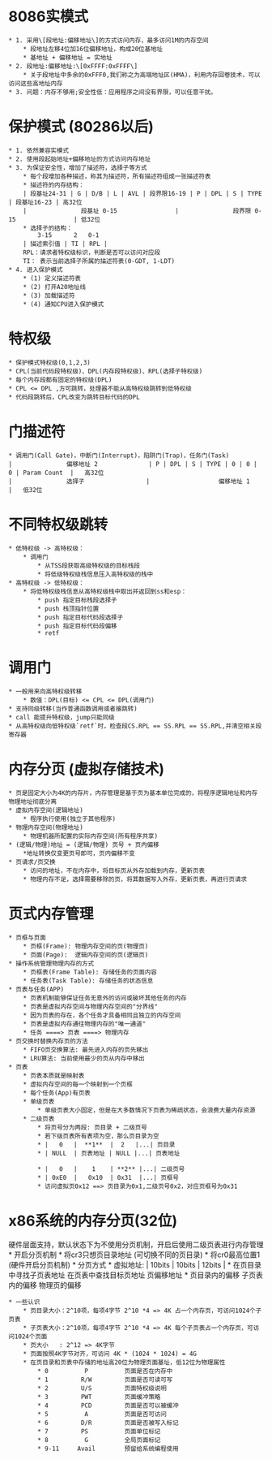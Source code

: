 # 8086实模式
	* 1. 采用\[段地址:偏移地址\]的方式访问内存，最多访问1M的内存空间
		* 段地址左移4位加16位偏移地址，构成20位基地址
		* 基地址 + 偏移地址 = 实地址
	* 2. 段地址:偏移地址:\[0xFFFF:0xFFFF\] 
		* 关于段地址中多余的0xFFF0,我们称之为高端地址区(HMA)，利用内存回卷技术，可以访问这些高地址内存
	* 3. 问题：内存不够用;安全性低：应用程序之间没有界限，可以任意干扰。
	
# 保护模式 (80286以后)
	* 1. 依然兼容实模式
	* 2. 使用段起始地址+偏移地址的方式访问内存地址
	* 3. 为保证安全性，增加了描述符，选择子等方式
		* 每个段增加各种描述，称其为描述符，所有描述符组成一张描述符表
		* 描述符的内存结构：
		| 段基址24-31 | G | D/B | L | AVL | 段界限16-19 | P | DPL | S | TYPE | 段基址16-23 | 高32位
		|				段基址 0-15				|				段界限 0-15				| 低32位
		* 选择子的结构：
			3-15	  2	  0-1
		| 描述索引值 | TI | RPL |
		RPL：请求者特权级标识，判断是否可以访问对应段
		TI： 表示当前选择子所属的描述符表(0-GDT, 1-LDT)
	* 4. 进入保护模式
		* (1) 定义描述符表
		* (2) 打开A20地址线
		* (3) 加载描述符
		* (4) 通知CPU进入保护模式

# 特权级
	* 保护模式特权级(0,1,2,3)
	* CPL(当前代码段特权级)、DPL(内存段特权级)、RPL(选择子特权级)
	* 每个内存段都有固定的特权级(DPL)
	* CPL <= DPL ,方可跳转，处理器不能从高特权级跳转到低特权级
	* 代码段跳转后，CPL改变为跳转目标代码的DPL
	
# 门描述符
	* 调用门(Call Gate)，中断门(Interrupt)，陷阱门(Trap)，任务门(Task)
	|				偏移地址 2				| P | DPL | S | TYPE | 0 | 0 | 0 | Param Count  |	高32位
	|				选择子					|					偏移地址 1					|	低32位
	
# 不同特权级跳转
	* 低特权级 -> 高特权级：
		* 调用门
			* 从TSS段获取高级特权级的目标栈段
			* 将低级特权级栈信息压入高特权级的栈中
	* 高特权级 -> 低特权级：
		* 将低特权级栈信息从高特权级栈中取出并返回到ss和esp：
			* push 指定目标栈段选择子
			* push 栈顶指针位置
			* push 指定目标代码段选择子
			* push 指定目标代码段偏移
			* retf
# 调用门
	* 一般用来向高特权级转移
		* 数值：DPL(目标) <= CPL <= DPL(调用门)
	* 支持同级转移(当作普通函数调用或者接跳转)
	* call 能提升特权级，jump只能同级
	* 从高特权级向低特权级`retf`时，检查段CS.RPL == SS.RPL == SS.RPL,并清空相关段寄存器 
		
		
# 内存分页 (虚拟存储技术)
	* 页是固定大小为4K的内存片，内存管理是基于页为基本单位完成的，将程序逻辑地址和内存物理地址彻底分离
	* 虚拟内存空间(逻辑地址)
		* 程序执行使用(独立于其他程序)
	* 物理内存空间(物理地址)
		* 物理机器所配置的实际内存空间(所有程序共享)
	* (逻辑/物理)地址 = (逻辑/物理) 页号 + 页内偏移
		*地址转换仅变更页号即可，页内偏移不变
	* 页请求/页交换
		* 访问的地址，不在内存中，将目标页从外存加载到内存，更新页表
		* 物理内存不足，选择需要移除的页，将其数据写入外存，更新页表，再进行页请求
		
# 页式内存管理
	* 页框与页面
		* 页框(Frame): 物理内存空间的页(物理页)
		* 页面(Page):  逻辑内存空间的页(逻辑页)
	* 操作系统管理物理内存的方式
		* 页框表(Frame Table): 存储任务的页面内容
		* 任务表(Task Table): 存储任务的状态信息
	* 页表与任务(APP)
		* 页表机制能够保证任务无意外的访问或破坏其他任务的内存
		* 页表是虚拟内存空间与物理内存空间的"分界线"
		* 因为页表的存在，各个任务才具备相同且独立的内存空间
		* 页表是虚拟内存通往物理内存的"唯一通道"
		* 任务 ====> 页表 ====> 物理内存
	* 页交换时替换内存页的方法
		* FIFO页交换算法: 最先进入内存的页先移出
		* LRU算法: 当前使用最少的页从内存中移出
	* 页表
		* 页表本质就是映射表
		* 虚拟内存空间的每一个映射到一个页框
		* 每个任务(App)有页表
		* 单级页表
			* 单级页表大小固定，但是在大多数情况下页表为稀疏状态，会浪费大量内存资源
		* 二级页表
			* 将页号分为两段: 页目录 + 二级页号
			* 若下级页表所有表项为空，那么页目录为空
			* |   0   |  **1**  |  2   |...| 页目录 
			* | NULL  | 页表地址 | NULL |...| 页表地址
			
			* |   0   |    1    | **2** |...| 二级页号 
			* | 0xE0  |   0x10  | 0x31  |...| 页框号
			* 访问虚拟页0x12 ==> 页目录为0x1,二级页号0x2，对应页框号为0x31

# x86系统的内存分页(32位)
硬件层面支持，默认状态下为不使用分页机制，开启后使用二级页表进行内存管理
	* 开启分页机制
		* 将cr3只想页目录地址 (可切换不同的页目录)
		* 将cr0最高位置1     (硬件开启分页机制)
	* 分页方式
		*  虚拟地址:   |         10bits       |         10bits          |         12bits         |
		*              在页目录中寻找子页表地址    在页表中查找目标页地址              页偏移地址 
		*                   页目录内的偏移             子页表内的偏移              物理页的偏移

	* 一些认识
		* 页目录大小：2^10项，每项4字节 2^10 *4 => 4K 占一个内存页，可访问1024个子页表
		* 子页表大小：2^10项，每项4字节 2^10 *4 => 4K 每个子页表占一个内存页，可访问1024个页面
		* 页大小   : 2^12 => 4K字节
		* 页面按照4K字节对齐，可访问 4K * (1024 * 1024) = 4G
		* 在页目录和页表中存储的地址高20位为物理页面基址，低12位为物理属性
			* 0          P          页面是否在内存中
			* 1         R/W         页面是否可读可写
			* 2         U/S         页面特权级说明
			* 3         PWT         页面缓冲策略
			* 4         PCD         页面是否可以被缓冲
			* 5          A          页面是否可访问
			* 6         D/R         页面是否被写入标记
			* 7         PS          页面单位标记
			* 8          G          全局页面标记
			* 9-11     Avail        预留给系统编程使用
		
		
		
		
		
		
